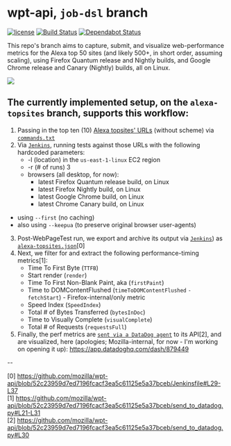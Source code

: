 # wpt-api, **```job-dsl```** branch

[![license](https://img.shields.io/badge/license-MPL%202.0-blue.svg)](https://github.com/mozilla/wpt-api/blob/master/LICENSE.txt)
[![Build Status](https://travis-ci.org/mozilla/wpt-api.svg?branch=master)](https://travis-ci.org/mozilla/wpt-api)
[![Dependabot Status](https://api.dependabot.com/badges/status?host=github&repo=mozilla/wpt-api)](https://dependabot.com)

This repo's branch aims to capture, submit, and visualize web-performance metrics for the Alexa top 50 sites (and likely 500+, in short order, assuming scaling), using Firefox Quantum release and Nightly builds, and Google Chrome release and Canary (Nightly) builds, all on Linux.

![](https://user-images.githubusercontent.com/387249/43986821-0b5adddc-9ccc-11e8-924f-9d7420abc02a.png)

## The currently implemented setup, on the ```alexa-topsites``` branch, supports this workflow:

1. Passing in the top ten (10) [Alexa topsites' URLs](https://www.alexa.com/topsites) (without scheme) via [```commands.txt```](https://github.com/mozilla/wpt-api/blob/alexa-topsites/commands.txt)
2. Via [```Jenkins```](https://github.com/mozilla/wpt-api/blob/alexa-topsites/Jenkinsfile#L30), running tests against those URLs with the following hardcoded parameters:
    - -l (location) in the ```us-east-1-linux``` EC2 region
    - -r (# of runs) 3
    - browsers (all desktop, for now):
      * latest Firefox Quantum release build, on Linux
      * latest Firefox Nightly build, on Linux
      * latest Google Chrome build, on Linux
      * latest Chrome Canary build, on Linux
  - using ```--first``` (no caching)
  - also using ```--keepua``` (to preserve original browser user-agents)
3. Post-WebPageTest run, we export and archive its output via [```Jenkins```](https://github.com/mozilla/wpt-api/blob/alexa-topsites/Jenkinsfile#L34-L37)) as [```alexa-topsites.json```](https://github.com/mozilla/wpt-api/blob/alexa-topsites/Jenkinsfile#L33-L37)[0]
4. Next, we filter for and extract the following performance-timing metrics[1]:
    - Time To First Byte (```TTFB```)
    - Start render (```render```)
    - Time To First Non-Blank Paint, aka (```firstPaint```)
    - Time to DOMContentFlushed (```timeToDOMContentFlushed``` ```-``` ```fetchStart```) - Firefox-internal/only metric
    - Speed Index (```SpeedIndex```)
    - Total # of Bytes Transferred (```bytesInDoc```)
    - Time to Visually Complete (```visualComplete```)
    - Total # of Requests (```requestsFull```)
5. Finally, the perf metrics are [```sent via a DataDog agent```](https://github.com/mozilla/wpt-api/blob/alexa-topsites/send_to_datadog.py#L10-L31) to its API[2], and are visualized, here (apologies; Mozilla-internal, for now - I'm working on opening it up):
     https://app.datadoghq.com/dash/879449

--

[0] https://github.com/mozilla/wpt-api/blob/52c23959d7ed7196fcacf3ea5c61125e5a37bceb/Jenkinsfile#L29-L37<br/>
[1] https://github.com/mozilla/wpt-api/blob/52c23959d7ed7196fcacf3ea5c61125e5a37bceb/send_to_datadog.py#L21-L31<br/>
[2] https://github.com/mozilla/wpt-api/blob/52c23959d7ed7196fcacf3ea5c61125e5a37bceb/send_to_datadog.py#L30<br/>
